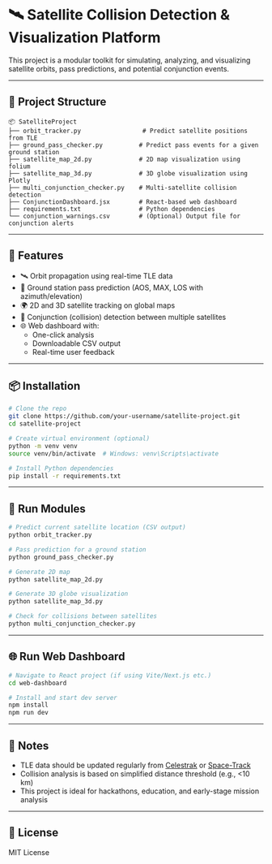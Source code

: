# 🛰️ Satellite Collision Detection & Visualization Platform

This project is a modular toolkit for simulating, analyzing, and visualizing satellite orbits, pass predictions, and potential conjunction events.

---

## 📁 Project Structure

```
📦 SatelliteProject
├── orbit_tracker.py                 # Predict satellite positions from TLE
├── ground_pass_checker.py          # Predict pass events for a given ground station
├── satellite_map_2d.py             # 2D map visualization using folium
├── satellite_map_3d.py             # 3D globe visualization using Plotly
├── multi_conjunction_checker.py    # Multi-satellite collision detection
├── ConjunctionDashboard.jsx        # React-based web dashboard
├── requirements.txt                # Python dependencies
└── conjunction_warnings.csv        # (Optional) Output file for conjunction alerts
```

---

## 🚀 Features

- 🛰️ Orbit propagation using real-time TLE data
- 📡 Ground station pass prediction (AOS, MAX, LOS with azimuth/elevation)
- 🌍 2D and 3D satellite tracking on global maps
- 🚨 Conjunction (collision) detection between multiple satellites
- 🌐 Web dashboard with:
  - One-click analysis
  - Downloadable CSV output
  - Real-time user feedback

---

## 📦 Installation

```bash
# Clone the repo
git clone https://github.com/your-username/satellite-project.git
cd satellite-project

# Create virtual environment (optional)
python -m venv venv
source venv/bin/activate  # Windows: venv\Scripts\activate

# Install Python dependencies
pip install -r requirements.txt
```

---

## 🧪 Run Modules

```bash
# Predict current satellite location (CSV output)
python orbit_tracker.py

# Pass prediction for a ground station
python ground_pass_checker.py

# Generate 2D map
python satellite_map_2d.py

# Generate 3D globe visualization
python satellite_map_3d.py

# Check for collisions between satellites
python multi_conjunction_checker.py
```

---

## 🌐 Run Web Dashboard

```bash
# Navigate to React project (if using Vite/Next.js etc.)
cd web-dashboard

# Install and start dev server
npm install
npm run dev
```

---

## 📝 Notes

- TLE data should be updated regularly from [Celestrak](https://celestrak.com) or [Space-Track](https://www.space-track.org)
- Collision analysis is based on simplified distance threshold (e.g., <10 km)
- This project is ideal for hackathons, education, and early-stage mission analysis

---

## 📄 License

MIT License
